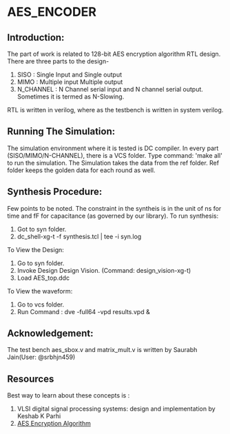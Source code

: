 # AES_ENCODER

## Introduction:
The part of work is related to 128-bit AES encryption algorithm RTL design.  There are three parts to the design-
1. SISO : Single Input and Single output
2. MIMO : Multiple input Multiple output
3. N_CHANNEL : N Channel serial input and N channel serial output. Sometimes it is termed as N-Slowing.

RTL is written in verilog, where as the testbench is written in system verilog.


## Running The Simulation: 
The simulation environment where it is tested is DC compiler. 
In every part (SISO/MIMO/N-CHANNEL), there is a VCS folder. Type command: 'make all' to run the simulation.
The Simulation takes the data from the ref folder. Ref folder keeps the golden data for each round as well. 

## Synthesis Procedure: 
Few points to be noted. The constraint in the syntheis is in the unit of ns for time and fF for capacitance (as governed by our library). 
To run synthesis:
1. Got to syn folder.
2. dc_shell-xg-t -f synthesis.tcl | tee -i syn.log 

To View the Design:
1. Go to syn folder.
2. Invoke Design Design Vision. (Command: design_vision-xg-t)
3. Load AES_top.ddc

To View the waveform:
1. Go to vcs folder.
2. Run Command : dve -full64 -vpd results.vpd &

## Acknowledgement: 
The test bench aes_sbox.v and matrix_mult.v is written by Saurabh Jain(User: @srbhjn459)

## Resources
Best way to learn about these concepts is : 
1. VLSI digital signal processing systems: design and implementation by Keshab K Parhi
2. [AES Encryption Algorithm](https://www.youtube.com/watch?v=gP4PqVGudtg) 


